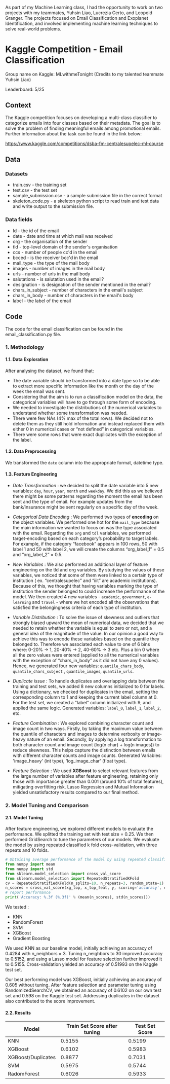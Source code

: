 As part of my Machine Learning class, I had the opportunity to work on two projects with my teammates, Yuhsin Liao, Lucrezia Certo, and Leopold Granger. The projects focused on Email Classification and Exoplanet Identification, and involved implementing machine learning techniques to solve real-world problems. 

# Kaggle Competition - Email Classification 
Group name on Kaggle: MLwithmeTonight (Credits to my talented teammate Yuhsin Liao)

Leaderboard: 5/25

## Context
The Kaggle competition focuses on developing a multi-class classifier to categorize emails into four classes based on their metadata. The goal is to solve the problem of finding meaningful emails among promotional emails. Further information about the task can be found in the link below: 

https://www.kaggle.com/competitions/dsba-fm-centralesupelec-ml-course

## Data
### Datasets

- train.csv - the training set
- test.csv - the test set
- sample_submission.csv - a sample submission file in the correct format
- skeleton_code.py - a skeleton python script to read train and test data and write output to the submission file.

### Data fields
- Id - the id of the email
- date - date and time at which mail was received
- org - the organisation of the sender
- tld - top-level domain of the sender's organisation
- ccs - number of people cc'd in the email
- bcced - is the receiver bcc'd in the email
- mail_type - the type of the mail body
- images - number of images in the mail body
- urls - number of urls in the mail body
- salutations - is salutation used in the email?
- designation - is designation of the sender mentioned in the email?
- chars_in_subject - number of characters in the email's subject
- chars_in_body - number of characters in the email's body
- label - the label of the email


## Code
The code for the email classification can be found in the email_classification.py file. 

### 1. Methodology

  #### 1.1. Data Exploration

After analysing the dataset, we found that:
- The date variable should be transformed into a date type so to be able to extract more specific information like the month or the day of the week the email was sent. 
- Considering that the aim is to run a classification model on the data, the categorical variables will have to go through some form of encoding.  
- We needed to investigate the distributions of the numerical variables to understand whether some transformation was needed.
- There were few NAs (4% max of the total rows). We decided not to delete them as they still hold information and instead replaced them with either 0 in numerical cases or “not defined” in categorical variables. 
- There were some rows that were exact duplicates with the exception of the label.

#### 1.2. Data Preprocessing

We transformed the `date` column into the appropriate format, datetime type.


#### 1.3. Feature Engineering

- *Date Transformation* : we decided to split the date variable into 5 new variables: `day`, `hour`, `year`, `month` and `weekday`. We did this as we believed there might be some patterns regarding the moment the email has been sent and the type of email. For example updates from the bank/insurance might be sent regularly on a specific day of the week.

- *Categorical Data Encoding* : We performed two types of **encoding** on the object variables. We performed one hot for the `mail_type` because the main information we wanted to focus on was the type associated with the email. Regarding the `org` and `tdl` variables, we performed target-encoding based on each category’s probability to target labels. For example, if the category “facebook” appears in 100 rows, 50 with label 1 and 50 with  label 2, we will create the columns “org_label_1” = 0.5 and “org_label_2” = 0.5.

- *New Variables* : We also performed an additional layer of feature engineering on the tld and org variables. By studying the values of these variables, we noticed that some of them were linked to a certain type of institution ( ex. “centralesupelec” and “iiit” are academic institutions). Because of this, we thought that having variables marking the type of institution the sender belonged to could increase the performance of the model. We then created 4 new variables -  `academic`, `government`, `e-learning` and `travel` - where we hot encoded all the observations that satisfied the belongingness criteria of each type of institution.  

- *Variable Distribution* : To solve the issue of skewness and outliers that strongly biased upward the mean of numerical data, we decided that we needed to retain whether the variable is equal to zero or not, and a general idea of the magnitude of the value. In our opinion a good way to achieve this was to encode these variables based on the quantile they belonged to. Therefore we associated each value to one of 6 bins where: 0-20% → 1, 20-40% → 2, 40-60% → 3 etc. Plus a bin 0 where all the zero values were entered (applied to all the numerical variables with the exception of “chars_in_body” as it did not have any 0 values). Hence, we generated four new variables: `quantile_chars_body`, `quantile_chars_subject` , `quantile_images`, `quantile_urls`.

- *Duplicate issue* : To handle duplicates and overlapping data between the training and test sets, we added 8 new columns initialized to 0 for labels. Using a dictionary, we checked for duplicates in the email, setting the corresponding column to 1 and keeping the current label column at 0. For the test set, we created a "label" column initialized with 9, and applied the same logic. Generated variables: `label_0`, `label_1`, `label_2`, etc.

- *Feature Combination* : We explored combining character count and image count in two ways. Firstly, by taking the maximum value between the quantile of characters and images to determine verbosity or image-heavy nature of an email. Secondly, by applying a log transformation to both character count and image count (log(n char) + log(n images)) to reduce skewness. This helps capture the distinction between emails with different character counts and image counts. Generated Variables: 'image_heavy' (int type), 'log_image_char' (float type).

- *Feature Selection* : We used **XGBoost** to select relevant features from the large number of variables after feature engineering, retaining only those with importance greater than 0.001 (around 10% of total features), mitigating overfitting risk. Lasso Regression and Mutual Information yielded unsatisfactory results compared to our final method.


### 2. Model Tuning and Comparison

#### 2.1. Model Tuning

After feature engineering, we explored different models to evaluate the performance. We splitted the training set with test size = 0.25. We then performed GridSearch to tune the parameters of our models. We evaluate the model by using repeated classified k fold cross-validation, with three repeats and 10 folds.

```python
# Obtaining average performance of the model by using repeated classified k fold cross-validation, with three repeats and 10 folds.
from numpy import mean
from numpy import std
from sklearn.model_selection import cross_val_score
from sklearn.model_selection import RepeatedStratifiedKFold
cv = RepeatedStratifiedKFold(n_splits=10, n_repeats=3, random_state=1)
n_scores = cross_val_score(xg_top, x_top_feat, y, scoring='accuracy', cv=cv, n_jobs=-1, error_score='raise')
# report performance
print('Accuracy: %.3f (%.3f)' % (mean(n_scores), std(n_scores)))
```
We tested : 
- KNN
- RandomForest
- SVM
- XGBoost
- Gradient Boosting

We used KNN as our baseline model, initially achieving an accuracy of 0.4284 with n_neighbors = 3. Tuning n_neighbors to 30 improved accuracy to 0.5152, and using a Lasso model for feature selection further improved it to 0.5155. Cross-validation yielded an accuracy of 0.51993 on the Kaggle test set.

Our best performing model was XGBoost, initially achieving an accuracy of 0.605 without tuning. After feature selection and parameter tuning using RandomizedSearchCV, we obtained an accuracy of 0.6102 on our own test set and 0.598 on the Kaggle test set. Addressing duplicates in the dataset also contributed to the score improvement.


#### 2.2. Results

| Model  | Train Set Score after tuning | Test Set Score |
| ------------- | ------------- | ------------- |
| KNN  | 0.5155 | 0.5199 |
| XGBoost  | 0.6102 | 0.5983 |
| XGBoost/Duplicates  | 0.8877 | 0.7031 |
| SVM | 0.5975  | 0.5744 |
| RadomForest | 0.6026 | 0.5933 |

